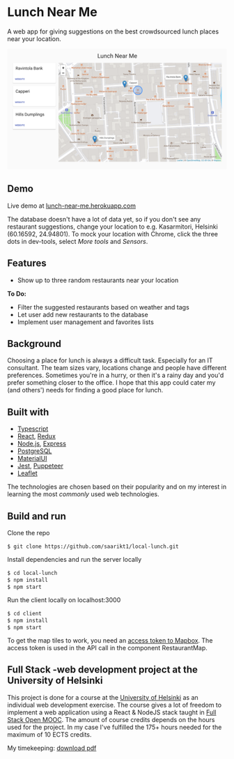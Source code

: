# Lunch Near Me

A web app for giving suggestions on the best crowdsourced lunch places near your location.

![alt text](/assets/screenshot_for_readme.png?raw=true "Main view")

## Demo

Live demo at [lunch-near-me.herokuapp.com](https://lunch-near-me.herokuapp.com/)

The database doesn't have a lot of data yet, so if you don't see any restaurant suggestions, change your location to e.g. Kasarmitori, Helsinki (60.16592, 24.94801). To mock your location with Chrome, click the three dots in dev-tools, select _More tools_ and _Sensors_.

## Features

- Show up to three random restaurants near your location

**To Do:**

- Filter the suggested restaurants based on weather and tags
- Let user add new restaurants to the database
- Implement user management and favorites lists

## Background

Choosing a place for lunch is always a difficult task. Especially for an IT consultant. The team sizes vary, locations change and people have different preferences. Sometimes you're in a hurry, or then it's a rainy day and you'd prefer something closer to the office. I hope that this app could cater my (and others') needs for finding a good place for lunch.

## Built with

- [Typescript](https://www.typescriptlang.org/)
- [React](https://reactjs.org/), [Redux](https://redux.js.org/)
- [Node.js](https://nodejs.org/), [Express](https://expressjs.com/)
- [PostgreSQL](https://www.postgresql.org/)
- [MaterialUI](https://material-ui.com/)
- [Jest](https://jestjs.io/), [Puppeteer](https://pptr.dev/)
- [Leaflet](https://leafletjs.com/)

The technologies are chosen based on their popularity and on my interest in learning the most _commonly_ used web technologies.

## Build and run

Clone the repo

    $ git clone https://github.com/saarikt1/local-lunch.git

Install dependencies and run the server locally

    $ cd local-lunch
    $ npm install
    $ npm start

Run the client locally on localhost:3000

    $ cd client
    $ npm install
    $ npm start

To get the map tiles to work, you need an [access token to Mapbox](https://docs.mapbox.com/help/how-mapbox-works/access-tokens/). The access token is used in the API call in the component RestaurantMap.

## Full Stack -web development project at the University of Helsinki

This project is done for a course at the [University of Helsinki](https://www.helsinki.fi/en) as an individual web development exercise. The course gives a lot of freedom to implement a web application using a React & NodeJS stack taught in [Full Stack Open MOOC](https://fullstackopen.com/en/). The amount of course credits depends on the hours used for the project. In my case I've fulfilled the 175+ hours needed for the maximum of 10 ECTS credits.

My timekeeping: [download pdf](https://docs.google.com/spreadsheets/d/e/2PACX-1vRb-PwVgv3Fks8DDKxFA7A6wksru8mZOmHYCb9VlgfmoGrDDn-Iu6czRuVpahWLuzhMdG076ZUxYSUD/pub?gid=0&single=true&output=pdf)
